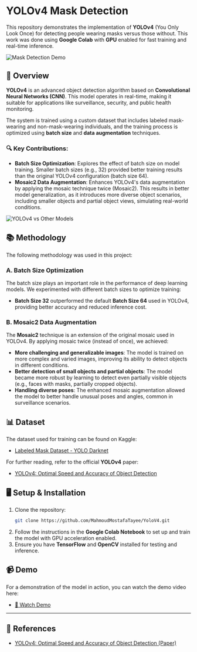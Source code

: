 # YOLOv4 Mask Detection

This repository demonstrates the implementation of **YOLOv4** (You Only Look Once) for detecting people wearing masks versus those without. This work was done using **Google Colab** with **GPU** enabled for fast training and real-time inference.

![Mask Detection Demo](https://github.com/MahmoudMostafaTayee/YoloV4/blob/main/Mask%20vs%20No%20mask.gif)

## 🧠 Overview

**YOLOv4** is an advanced object detection algorithm based on **Convolutional Neural Networks (CNN)**. This model operates in real-time, making it suitable for applications like surveillance, security, and public health monitoring.

The system is trained using a custom dataset that includes labeled mask-wearing and non-mask-wearing individuals, and the training process is optimized using **batch size** and **data augmentation** techniques.

### 🔍 Key Contributions:
- **Batch Size Optimization**: Explores the effect of batch size on model training. Smaller batch sizes (e.g., 32) provided better training results than the original YOLOv4 configuration (batch size 64).
- **Mosaic2 Data Augmentation**: Enhances YOLOv4's data augmentation by applying the mosaic technique twice (Mosaic2). This results in better model generalization, as it introduces more diverse object scenarios, including smaller objects and partial object views, simulating real-world conditions.

![YOLOv4 vs Other Models](https://github.com/MahmoudMostafaTayee/YoloV4/blob/main/Comparison%20of%20the%20proposed%20YOLOv4%20and%20other%20SOTA%20ODs.png)

## 📚 Methodology

The following methodology was used in this project:

### A. **Batch Size Optimization**
The batch size plays an important role in the performance of deep learning models. We experimented with different batch sizes to optimize training:
- **Batch Size 32** outperformed the default **Batch Size 64** used in YOLOv4, providing better accuracy and reduced inference cost.

### B. **Mosaic2 Data Augmentation**
The **Mosaic2** technique is an extension of the original mosaic used in YOLOv4. By applying mosaic twice (instead of once), we achieved:
- **More challenging and generalizable images**: The model is trained on more complex and varied images, improving its ability to detect objects in different conditions.
- **Better detection of small objects and partial objects**: The model became more robust by learning to detect even partially visible objects (e.g., faces with masks, partially cropped objects).
- **Handling diverse poses**: The enhanced mosaic augmentation allowed the model to better handle unusual poses and angles, common in surveillance scenarios.

## 📊 Dataset

The dataset used for training can be found on Kaggle:
- [Labeled Mask Dataset - YOLO Darknet](https://www.kaggle.com/datasets/techzizou/labeled-mask-dataset-yolo-darknet)

For further reading, refer to the official **YOLOv4** paper:
- [YOLOv4: Optimal Speed and Accuracy of Object Detection](https://arxiv.org/pdf/2004.10934.pdf)

## 🖥️ Setup & Installation

1. Clone the repository:
    ```bash
    git clone https://github.com/MahmoudMostafaTayee/YoloV4.git
    ```
2. Follow the instructions in the **Google Colab Notebook** to set up and train the model with GPU acceleration enabled.
3. Ensure you have **TensorFlow** and **OpenCV** installed for testing and inference.

## 📹 Demo

For a demonstration of the model in action, you can watch the demo video here:
- [🔗 Watch Demo](https://nileuniversity-my.sharepoint.com/:v:/g/personal/mamostafa_nu_edu_eg/EUmxBzr0ThpMkBM9sn7TTzsBpVeDA_SGMLlk-X8_MAWu6Q?e=ghdJTa)

---

## 📜 References
- [YOLOv4: Optimal Speed and Accuracy of Object Detection (Paper)](https://arxiv.org/pdf/2004.10934.pdf)
